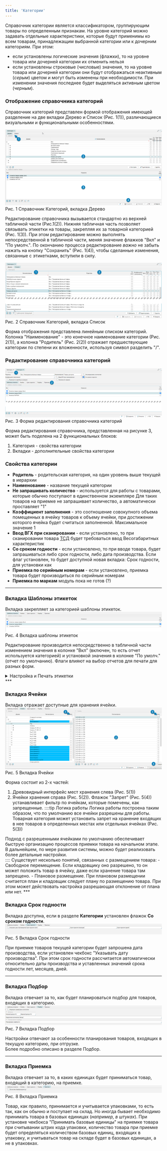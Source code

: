 ```yaml
---
title: 'Категории'
---
```


Справочник категории является классификатором, группирующим товары по определенным признакам. 
На уровне категорий можно задавать отдельные характеристики, которые будут применимы ко всем товарам, 
принадлежащим выбранной категории или к дочерним категориям. При этом:
- если установлены логические значения (флажки), то на уровне товара или дочерней категории их отменить нельзя
- если установлены строковые (числовые) значения, то на уровне товара или дочерней категории они будут отображаться неактивным (_серым_) цветом и 
могут быть изменены при необходимости. При изменении значения последнее будет выделяться активным цветом (_черным_).


### Отображение справочника категорий

Справочник категорий представлен формой отображения имеющей разделение на две вкладки Дерево и Список (Рис. 1(1)), 
различающиеся визуальными и функциональными особенностями. 

![](img/categories1.png)<br/>
Рис. 1 Справочник Категорий, вкладка Дерево

Редактирование справочника вызывается стандартно из верхней табличной части (Рис.1(2)). 
Нижняя табличная часть позволяет связывать этикетки на товары, закрепляя их за товарной категорией (Рис. 1(3)). 
При этом редактирование можно выполнять непосредственной в табличной части, меняя значение флажков "Вкл" и "По умолч.". 
По окончанию процесса редактирование _важно_ не забыть нажать на кнопку "Сохранить" (Рис. 1(4)), 
чтобы сделанные изменения, связанные с этикетками, вступили в силу.

![](img/categories2.png)<br/>
Рис. 2 Справочник Категорий, вкладка Список

Форма отображения представлена линейным списком категорий. 
Колонка "Наименование" - это конечное наименование категории (Рис. 2(1)), 
а колонка "Родитель" (Рис. 2(2)) отражает предшествующие категории по степени их вложенности, используя символ разделить "/".

### Редактирование справочника категорий
![](img/categories3.png)<br/>
Рис. 3 Форма редактирования справочника категорий

Форма редактирования справочника, представленная на рисунке 3, может быть поделена на 2 функциональных блоков:
1. Категория - свойства категории
2. Вкладки - дополнительные свойства категории

### Свойства категории
- **Родитель** - родительская категория, на один уровень выше текущей в иерархии
- **Наименование** - название текущей категории
- **Не запрашивать количество** - используется для работы с товарами, которые обычно поступают в единственном экземпляре 
Для таких товаров на приемке не запрашивает количество, а автоматически проставляет "1"
- **Коэффициент заполнения** - это соотношение совокупного объема помещенных в ячейку товаров к объему ячейки, 
при достижении которого ячейка будет считаться заполненной. Максимальное значение 1
- **Ввод ВГХ при сканировании** - если установлено, то при сканировании товара [ТСД](../../../tsd/tsd.md) будет требоваться ввод Весогабаритных характеристик
- **Со сроком годности** - если установлено, то при вводе товара, будет запрашиваться либо срок годности, либо дата производства. 
Если флаг установлен, то будет доступной новая вкладка: Срок годности, для установки как     
- **Приемка по серийным номерам** - если установлено, приемка товара будет производиться по серийным номерам
- **Приемка по маркам** модуль пока не готов (?)

***
### Вкладка Шаблоны этикеток
Вкладка закрепляет за категорией шаблоны этикеток.
![](img/categories4.png)<br/>
Рис. 4 Вкладка шаблоны этикеток

Редактирование производится непосредственно в табличной части изменением значения в колонке "Вкл" (включен, то есть отчет используется категорией) и 
установкой значения в колонке "По умолч." (отчет по умолчанию). Флаги влияют на выбор отчетов для печати для разных форм. 

<details>
<summary>Настройка и Печать этикетки</summary>

Для настройки этикетки:
- Для загрузки новых шаблонов см. Печать-Товар-Шаблон этикеток товара
- Для установки формата этикетки, см. Печать-Принтеры-Форматы бумаги
***
Распечатать этикетку можно:
- **Справочники-Товары** с выбором перед печатью шаблона этикетки из списка, закрепленных за товарной категорией (флажок "Вкл.") этикеток,
  по текущей отдельной позиции
- **Печать-Товар-Печать этикеток товара** печать этикетки по умолчанию (флажок "Умолч.") для всех отмеченных или только текущей товарной позиции
</details>
***

### Вкладка Ячейки
Вкладка отражает доступные для хранения ячейки.
![](img/categories5.png)<br/>
Рис. 5 Вкладка Ячейки

Форма состоит из 2-х частей:
1. Древовидный интерфейс мест хранения слева (Рис. 5(1))
2. Ячейки хранения справа (Рис. 5(2)). Флажок "Запрет" (Рис. 5(4)) устанавливает фильтр по ячейкам, которые помечены, как запрещенные.
::::tip Логика работы
Логика работы построена таким образом, что по умолчанию все ячейки разрешены для работы.<br/> 
Товарная категория может установить запрет на хранение входящих в нее товаров в определенных местах или отдельных ячейках (Рис. 5(3))<br/>
<div className="shifted-text20">
Подход с разрешенными ячейками по умолчанию обеспечивает быструю организацию процессов приемки товара на начальном этапе. 
В дальнейшем, по мере развития системы, можно будет реализовать более детальные настройки.
</div>
::::
Существует несколько понятий, связанных с размещением товара:
- Свободное перемещение. Если кладовщику оно разрешено, то он может положить товар в ячейку, даже если хранение товара там запрещено.
- Плановое размещение. При плановом размещении считается план и кладовщик следует плану по размещению товара. 
При этом может действовать настройка разрешающая отклонение от плана или нет.  
***

### Вкладка Срок годности
Вкладка доступна, если в разделе **Категории** установлен флажок **Со сроком годности**.
![](img/categories6.png)<br/>
Рис. 5 Вкладка Срок годности

При приемке товаров текущей категории будет запрошена дата производства, если установлен чекбокс "Указывать дату производства".
При этом срок годности рассчитается автоматически относительно даты производства и уставленных значений срока годности лет, месяцев, дней.
***

### Вкладка Подбор
Вкладка отвечает за то, как будет планироваться подбор для товаров, входящих в категорию.
![](img/categories7.png)<br/>
Рис. 7 Вкладка Подбор

Настройки отвечают за особенности планирования товаров, входящих в текущую категорию, при отгрузке.<br/>
Более подробно описано в разделе Подбор.
***

### Вкладка Приемка
Вкладка отвечает за то, в каких единицах будет приниматься товар, входящий в категорию, на приемке.
![](img/categories8.png)<br/>
Рис. 8 Вкладка Приемка

Товар, как правило, принимается и учитывается упаковками, то есть так, как он обычно и поступает на склад.
Но иногда бывает необходимо принимать товара в базовых единицах (_например, в штуках_).
При установке чекбокса "Принимать базовые единицы" на приемке товара при считывании штрих кода упаковки,
количество товара при приемке будет определяться количеством базовых единиц, входящих в упаковку,
и учитываться товар на складе будет в базовых единицах, а не в упаковках.   







